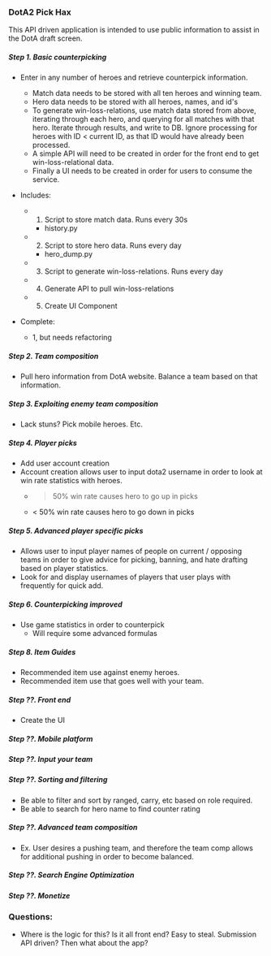 ### DotA2 Pick Hax

This API driven application is intended to use public information to assist in the DotA draft screen.

##### Step 1. Basic counterpicking
- Enter in any number of heroes and retrieve counterpick information.
  - Match data needs to be stored with all ten heroes and winning team.
  - Hero data needs to be stored with all heroes, names, and id's
  - To generate win-loss-relations, use match data stored from above, iterating through each hero, and querying for all matches with that hero. Iterate through results, and write to DB. Ignore processing for heroes with ID < current ID, as that ID would have already been processed.
  - A simple API will need to be created in order for the front end to get win-loss-relational data.
  - Finally a UI needs to be created in order for users to consume the service.

- Includes:
  - 1. Script to store match data. Runs every 30s
    - history.py
  - 2. Script to store hero data. Runs every day
    - hero_dump.py
  - 3. Script to generate win-loss-relations. Runs every day
  - 4. Generate API to pull win-loss-relations
  - 5. Create UI Component

- Complete:
  - 1, but needs refactoring

##### Step 2. Team composition
- Pull hero information from DotA website. Balance a team based on that information.

##### Step 3. Exploiting enemy team composition
- Lack stuns? Pick mobile heroes. Etc.

##### Step 4. Player picks
- Add user account creation
- Account creation allows user to input dota2 username in order to look at win rate statistics with heroes.
  - > 50% win rate causes hero to go up in picks
  - < 50% win rate causes hero to go down in picks

##### Step 5. Advanced player specific picks
- Allows user to input player names of people on current / opposing teams in order to give advice for picking, banning, and hate drafting based on player statistics.
- Look for and display usernames of players that user plays with frequently for quick add.

##### Step 6. Counterpicking improved
- Use game statistics in order to counterpick
  - Will require some advanced formulas

##### Step 8. Item Guides
- Recommended item use against enemy heroes.
- Recommended item use that goes well with your team.

##### Step ??. Front end
- Create the UI

##### Step ??. Mobile platform

##### Step ??. Input your team

##### Step ??. Sorting and filtering
- Be able to filter and sort by ranged, carry, etc based on role required.
- Be able to search for hero name to find counter rating

##### Step ??. Advanced team composition
- Ex. User desires a pushing team, and therefore the team comp allows for additional pushing in order to become balanced.

##### Step ??. Search Engine Optimization

##### Step ??. Monetize

### Questions:
- Where is the logic for this? Is it all front end? Easy to steal. Submission API driven? Then what about the app?

